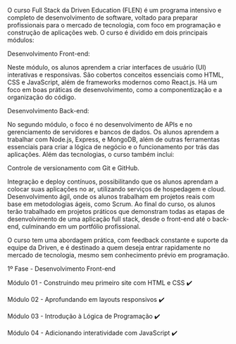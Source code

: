 O curso Full Stack da Driven Education (FLEN) é um programa intensivo e completo de desenvolvimento de software, voltado para preparar
profissionais para o mercado de tecnologia, com foco em programação e construção de aplicações web. O curso é dividido em dois principais módulos:

Desenvolvimento Front-end:

Neste módulo, os alunos aprendem a criar interfaces de usuário (UI) interativas e responsivas. 
São cobertos conceitos essenciais como HTML, CSS e JavaScript, além de frameworks modernos como React.js. 
Há um foco em boas práticas de desenvolvimento, como a componentização e a organização do código.

Desenvolvimento Back-end:

No segundo módulo, o foco é no desenvolvimento de APIs e no gerenciamento de servidores e bancos de dados. 
Os alunos aprendem a trabalhar com Node.js, Express, e MongoDB, além de outras ferramentas essenciais 
para criar a lógica de negócio e o funcionamento por trás das aplicações.
Além das tecnologias, o curso também inclui:

Controle de versionamento com Git e GitHub.

Integração e deploy contínuos, possibilitando que os alunos aprendam a colocar suas aplicações no ar, utilizando serviços de hospedagem e cloud.
Desenvolvimento ágil, onde os alunos trabalham em projetos reais com base em metodologias ágeis, como Scrum.
Ao final do curso, os alunos terão trabalhado em projetos práticos que demonstram todas as etapas de desenvolvimento de uma aplicação full stack, desde o front-end até o back-end, culminando em um portfólio profissional.

O curso tem uma abordagem prática, com feedback constante e suporte da equipe da Driven, e é destinado a quem deseja entrar rapidamente no mercado de tecnologia, mesmo sem conhecimento prévio em programação.

1º Fase - Desenvolvimento Front-end

Módulo 01 - Construindo meu primeiro site com HTML e CSS ✔️

Módulo 02 - Aprofundando em layouts responsivos ✔️

Módulo 03 - Introdução à Lógica de Programação ✔️

Módulo 04 - Adicionando interatividade com JavaScript ✔️
